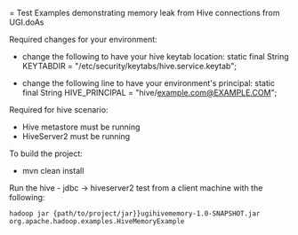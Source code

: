 = Test Examples demonstrating memory leak from Hive connections from UGI.doAs

Required changes for your environment:

* change the following to have your hive keytab location:
static final String KEYTABDIR = "/etc/security/keytabs/hive.service.keytab";

* change the following line to have your environment's principal:
static final String HIVE_PRINCIPAL = "hive/example.com@EXAMPLE.COM";

Required for hive scenario:

* Hive metastore must be running
* HiveServer2 must be running

To build the project:

* mvn clean install

Run the hive - jdbc -> hiveserver2 test from a client machine with the following:

    hadoop jar {path/to/project/jar}}ugihivememory-1.0-SNAPSHOT.jar org.apache.hadoop.examples.HiveMemoryExample
